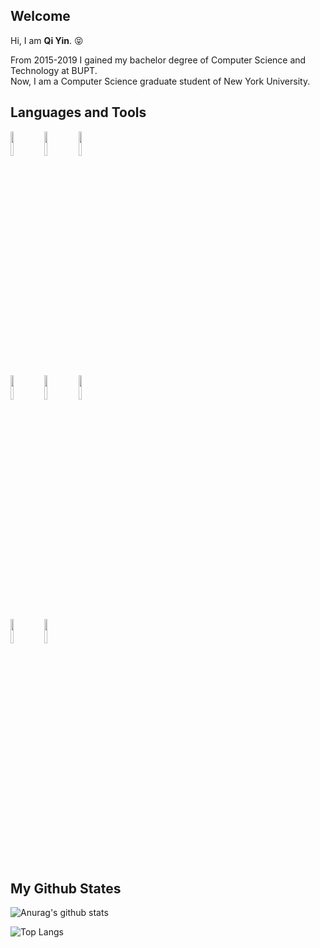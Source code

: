 ## Welcome
Hi, I am **Qi Yin**. 😝

From 2015-2019 I gained my bachelor degree of Computer Science and Technology at BUPT.   
Now, I am a Computer Science graduate student of New York University.

## Languages and Tools

<p>  
  <!-- Your languages and tools. Be careful with the alignment. 
  You can use this sites to get logos: https://www.vectorlogo.zone or https://simpleicons.org/
  -->
  <code><img width="10%" src="https://www.vectorlogo.zone/logos/python/python-ar21.svg"></code> 
  <code><img width="10%" src="https://www.vectorlogo.zone/logos/java/java-ar21.svg"></code>
  <code><img width="10%" src="https://www.vectorlogo.zone/logos/arangodb/arangodb-ar21.svg"></code>
  <br />
  <code><img width="10%" src="https://www.vectorlogo.zone/logos/linux/linux-ar21.svg"></code>
  <code><img width="10%" src="https://www.vectorlogo.zone/logos/pytorch/pytorch-ar21.svg"></code>
  <code><img width="10%" src="https://www.vectorlogo.zone/logos/github/github-ar21.svg"></code>
  <br />
  <code><img width="10%" src="https://www.vectorlogo.zone/logos/git-scm/git-scm-ar21.svg"></code>
  <code><img width="10%" src="https://www.vectorlogo.zone/logos/qtio/qtio-ar21.svg"></code>
  </p>

 

## My Github States

![Anurag's github stats](https://github-readme-stats.vercel.app/api?username=yq605879396&show_icons=true&theme=tokyonight)

![Top Langs](https://github-readme-stats.vercel.app/api/top-langs/?username=yq605879396&layout=compact)



